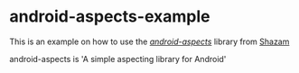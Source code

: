 android-aspects-example
=============

This is an example on how to use the [*android-aspects*](https://github.com/shazam/android-aspects) library from [Shazam](https://github.com/shazam)

android-aspects is 'A simple aspecting library for Android'